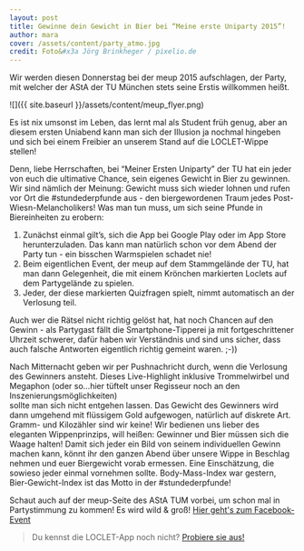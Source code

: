 ```yaml
---
layout: post
title: Gewinne dein Gewicht in Bier bei “Meine erste Uniparty 2015”!
author: mara
cover: /assets/content/party_atmo.jpg
credit: Foto&#x3a Jörg Brinkheger / pixelio.de
---
```


Wir werden diesen Donnerstag bei der meup 2015 aufschlagen, der Party, mit welcher der AStA der TU München stets 
seine Erstis willkommen heißt.

![]({{ site.baseurl }}/assets/content/meup_flyer.png)

Es ist nix umsonst im Leben, das lernt mal als Student früh genug, aber an diesem 
ersten Uniabend kann man sich der Illusion ja nochmal hingeben und sich bei einem Freibier an unserem Stand auf die 
LOCLET-Wippe stellen!

Denn, liebe Herrschaften, bei “Meiner Ersten Uniparty” der TU hat ein jeder von euch die ultimative Chance, sein 
eigenes Gewicht in Bier zu gewinnen. Wir sind nämlich der Meinung: Gewicht muss sich wieder lohnen und rufen vor Ort 
die #stundederpfunde aus - den biergewordenen Traum jedes Post-Wiesn-Melancholikers! Was man tun muss, um sich seine 
Pfunde in Biereinheiten zu erobern:

1. Zunächst einmal gilt’s, sich die App bei Google Play oder im App Store herunterzuladen. Das kann man natürlich 
schon vor dem Abend der Party tun - ein bisschen Warmspielen schadet nie!
2. Beim eigentlichen Event, der meup auf dem Stammgelände der TU, hat man dann Gelegenheit, die mit einem Krönchen 
markierten Loclets auf dem Partygelände zu spielen.
3. Jeder, der diese markierten Quizfragen spielt, nimmt automatisch an der Verlosung teil.

Auch wer die Rätsel nicht richtig gelöst hat, hat noch Chancen auf den Gewinn - als Partygast fällt die 
Smartphone-Tipperei ja mit fortgeschrittener Uhrzeit schwerer, dafür haben wir Verständnis und sind uns sicher, dass
auch falsche Antworten eigentlich richtig gemeint waren. ;-))

Nach Mitternacht geben wir per Pushnachricht durch, wenn die Verlosung des Gewinners ansteht. Dieses Live-Highlight 
inklusive Trommelwirbel und Megaphon (oder so…hier tüftelt unser Regisseur noch an den Inszenierungsmöglichkeiten)  
sollte man sich nicht entgehen lassen. Das Gewicht des Gewinners wird dann umgehend mit flüssigem Gold aufgewogen, 
natürlich auf diskrete Art. Gramm- und Kilozähler sind wir keine! Wir bedienen uns lieber des eleganten 
Wippenprinzips, will heißen: Gewinner und Bier müssen sich die Waage halten! Damit sich jeder ein Bild von seinem 
individuellen Gewinn machen kann, könnt ihr den ganzen Abend über unsere Wippe in Beschlag nehmen und euer 
Biergewicht vorab ermessen. Eine Einschätzung, die sowieso jeder einmal vornehmen sollte. Body-Mass-Index war 
gestern, Bier-Gewicht-Index ist das Motto in der #stundederpfunde!

Schaut auch auf der meup-Seite des AStA TUM vorbei, um schon mal in Partystimmung zu kommen! Es wird wild & groß! 
[Hier geht's zum Facebook-Event](https://www.facebook.com/events/796208933823696/)

> Du kennst die LOCLET-App noch nicht? [Probiere sie aus!](https://app.adjust.com/88pyo9?fallback=http%3A%2F%2Fapp.loclet.com)
